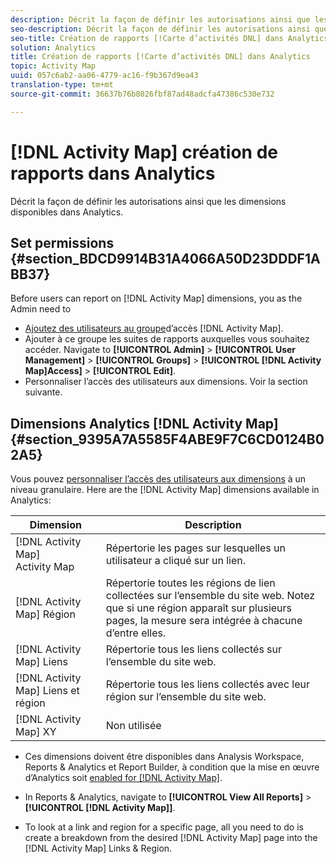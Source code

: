 ```yaml
---
description: Décrit la façon de définir les autorisations ainsi que les dimensions disponibles dans Analytics.
seo-description: Décrit la façon de définir les autorisations ainsi que les dimensions disponibles dans Analytics.
seo-title: Création de rapports [!Carte d’activités DNL] dans Analytics
solution: Analytics
title: Création de rapports [!Carte d’activités DNL] dans Analytics
topic: Activity Map
uuid: 057c6ab2-aa06-4779-ac16-f9b367d9ea43
translation-type: tm+mt
source-git-commit: 36637b76b8026fbf87ad48adcfa47386c530e732

---
```



# [!DNL Activity Map] création de rapports dans Analytics

Décrit la façon de définir les autorisations ainsi que les dimensions disponibles dans Analytics.

## Set permissions {#section_BDCD9914B31A4066A50D23DDDF1ABB37}

Before users can report on [!DNL Activity Map] dimensions, you as the Admin need to

* [Ajoutez des utilisateurs au groupe](/help/analyze/activity-map/activitymap-getting-started/activitymap-getting-started-admins/activitymap-enable.md)d’accès [!DNL Activity Map].
* Ajouter à ce groupe les suites de rapports auxquelles vous souhaitez accéder. Navigate to **[!UICONTROL Admin]** &gt; **[!UICONTROL User Management]** &gt; **[!UICONTROL Groups]** &gt; **[!UICONTROL [!DNL Activity Map]Access]** &gt; **[!UICONTROL Edit]**.
* Personnaliser l’accès des utilisateurs aux dimensions. Voir la section suivante.

## Dimensions Analytics [!DNL Activity Map]{#section_9395A7A5585F4ABE9F7C6CD0124B02A5}

Vous pouvez [personnaliser l’accès des utilisateurs aux dimensions](https://marketing.adobe.com/resources/help/en_US/reference/groups-dimensions.html) à un niveau granulaire. Here are the [!DNL Activity Map] dimensions available in Analytics:

| Dimension | Description |
|---|---|
| [!DNL Activity Map] Activity Map | Répertorie les pages sur lesquelles un utilisateur a cliqué sur un lien. |
| [!DNL Activity Map] Région | Répertorie toutes les régions de lien collectées sur l’ensemble du site web. Notez que si une région apparaît sur plusieurs pages, la mesure sera intégrée à chacune d’entre elles. |
| [!DNL Activity Map] Liens | Répertorie tous les liens collectés sur l’ensemble du site web. |
| [!DNL Activity Map] Liens et région | Répertorie tous les liens collectés avec leur région sur l’ensemble du site web. |
| [!DNL Activity Map] XY | Non utilisée |

* Ces dimensions doivent être disponibles dans Analysis Workspace, Reports &amp; Analytics et Report Builder, à condition que la mise en œuvre d’Analytics soit [enabled for [!DNL Activity Map]](/help/analyze/activity-map/activitymap-getting-started/activitymap-getting-started-admins/activitymap-enable.md).
* In Reports &amp; Analytics, navigate to **[!UICONTROL View All Reports]** &gt; **[!UICONTROL [!DNL Activity Map]]**.

* To look at a link and region for a specific page, all you need to do is create a breakdown from the desired [!DNL Activity Map] page into the [!DNL Activity Map] Links &amp; Region.

